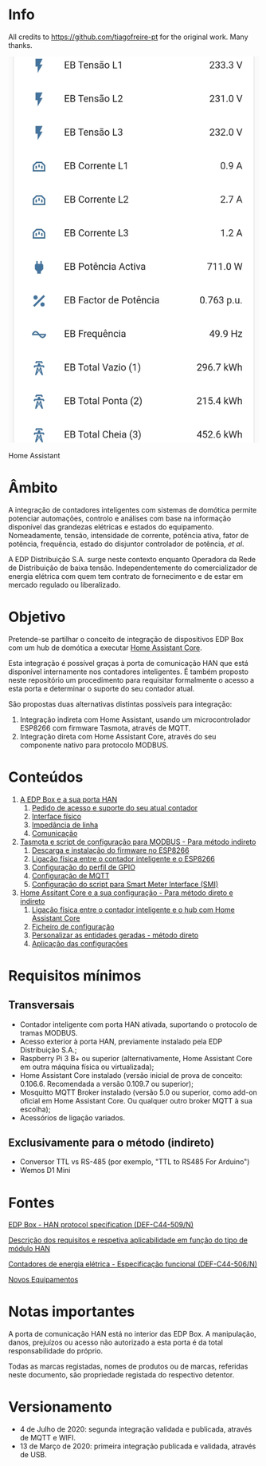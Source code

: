 # Info

All credits to https://github.com/tiagofreire-pt for the original work. Many thanks.

![Tasmota](./20200919_220314.jpg)

Home Assistant


# Âmbito

A integração de contadores inteligentes com sistemas de domótica permite potenciar automações, controlo e análises com base na informação disponível das grandezas elétricas e estados do equipamento. Nomeadamente, tensão, intensidade de corrente, potência ativa, fator de potência, frequência, estado do disjuntor controlador de potência, *et al*.

A EDP Distribuição S.A. surge neste contexto enquanto Operadora da Rede de Distribuição de baixa tensão. Independentemente do comercializador de energia elétrica com quem tem contrato de fornecimento e de estar em mercado regulado ou liberalizado.


# Objetivo

Pretende-se partilhar o conceito de integração de dispositivos EDP Box com um hub de domótica a executar [Home Assistant Core](https://www.home-assistant.io/).

Esta integração é possível graças à porta de comunicação HAN que está disponível internamente nos contadores inteligentes. É também proposto neste repositório um procedimento para requisitar formalmente o acesso a esta porta e determinar o suporte do seu contador atual.

São propostas duas alternativas distintas possíveis para integração:

1. Integração indireta com Home Assistant, usando um microcontrolador ESP8266 com firmware Tasmota, através de MQTT.
2. Integração direta com Home Assistant Core, através do seu componente nativo para protocolo MODBUS.

# Conteúdos

1. [A EDP Box e a sua porta HAN](EDP%20Box/README.md)
   1. [Pedido de acesso e suporte do seu atual contador](EDP%20Box/README.md#pedido-de-acesso)
   2. [Interface físico](EDP%20Box/README.md#interface-físico)
   3. [Impedância de linha](EDP%20Box/README.md#impedância-de-linha)
   4. [Comunicação](EDP%20Box/COMUNICACAO.md)
2. [Tasmota e script de configuração para MODBUS - Para método indireto](Tasmota/README.md)
   1. [Descarga e instalação do firmware no ESP8266](Tasmota/README.md)
   2. [Ligação física entre o contador inteligente e o ESP8266](Tasmota/LIGACOES_INDIRETO.md)
   3. [Configuração do perfil de GPIO](Tasmota/LIGACOES_INDIRETO.md#configuração-do-perfil-de-gpio)
   4. [Configuração de MQTT](Tasmota/LIGACOES_INDIRETO.md#configuração-de-mqtt-no-tasmota)
   5. [Configuração do script para Smart Meter Interface (SMI)](Tasmota/CONFIGURAÇÃO-SCRIPT-SMI.md)
3. [Home Assitant Core e a sua configuração - Para método direto e indireto](Home%20Assistant/README.md)
   1. [Ligação física entre o contador inteligente e o hub com Home Assistant Core](Home%20Assistant/LIGACOES_DIRETO.md)
   2. [Ficheiro de configuração](Home%20Assistant/README.md#configuração-do-home-assistant-core) 
   3. [Personalizar as entidades geradas - método direto](Home%20Assistant/README.md#personalizar-as-entidades-geradas) 
   4. [Aplicação das configurações](Home%20Assistant/README.md#aplicação-das-configurações) 

# Requisitos mínimos

## Transversais
- Contador inteligente com porta HAN ativada, suportando o protocolo de tramas MODBUS.
- Acesso exterior à porta HAN, previamente instalado pela EDP Distribuição S.A.;
- Raspberry Pi 3 B+ ou superior (alternativamente, Home Assistant Core em outra máquina física ou virtualizada);
- Home Assistant Core instalado (versão inicial de prova de conceito: 0.106.6. Recomendada a versão 0.109.7 ou superior);
- Mosquitto MQTT Broker instalado (versão 5.0 ou superior, como add-on oficial em Home Assistant Core. Ou qualquer outro broker MQTT à sua escolha);
- Acessórios de ligação variados.
## Exclusivamente para o método (indireto)
- Conversor TTL vs RS-485 (por exemplo, "TTL to RS485 For Arduino")
- Wemos D1 Mini


# Fontes

[EDP Box - HAN protocol specification (DEF-C44-509/N)](https://www.edpdistribuicao.pt/sites/edd/files/normative_docs/DEF-C44-509.pdf)

[Descrição dos requisitos e respetiva aplicabilidade em função do tipo de módulo HAN](https://www.edpdistribuicao.pt/sites/edd/files/2019-06/Requisitos%20dos%20m%C3%B3dulos%20HAN_2019.05.31.pdf?fbclid=IwAR1txmKfYIbwCae6eR5njlblvvBMB1xiLvp5ynURi9qAW4rsOut3WFfJNQM)

[Contadores de energia elétrica - Especificação funcional (DEF-C44-506/N)](https://www.edpdistribuicao.pt/sites/edd/files/normative_docs/DEF-C44-506N.pdf)

[Novos Equipamentos](https://www.edpdistribuicao.pt/sites/edd/files/2019-04/Novos_Equipamentos.pdf?fbclid=IwAR3zNpBId8BMqrSVaPoekoUvqt-xxstLua4iqZN2qz-8Xf2hvRQqtU8g2xo)

# Notas importantes

A porta de comunicação HAN está no interior das EDP Box. A manipulação, danos, prejuízos ou acesso não autorizado a esta porta é da total responsabilidade do próprio.

Todas as marcas registadas, nomes de produtos ou de marcas, referidas neste documento, são propriedade registada do respectivo detentor.

# Versionamento

- 4 de Julho de 2020: segunda integração validada e publicada, através de MQTT e WIFI.
- 13 de Março de 2020: primeira integração publicada e validada, através de USB.
